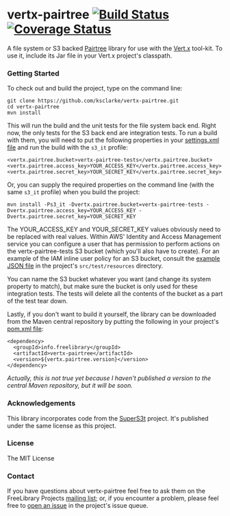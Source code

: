 # vertx-pairtree [![Build Status](https://travis-ci.org/ksclarke/vertx-pairtree.png?branch=master)](https://travis-ci.org/ksclarke/vertx-pairtree) [![Coverage Status](https://coveralls.io/repos/github/ksclarke/vertx-pairtree/badge.svg?branch=master)](https://coveralls.io/github/ksclarke/vertx-pairtree?branch=master)

A file system or S3 backed [Pairtree](https://wiki.ucop.edu/display/Curation/PairTree) library for use with the [Vert.x](http://vertx.io/) tool-kit. To use it, include its Jar file in your Vert.x project's classpath.

### Getting Started

To check out and build the project, type on the command line:

    git clone https://github.com/ksclarke/vertx-pairtree.git
    cd vertx-pairtree
    mvn install

This will run the build and the unit tests for the file system back end. Right now, the only tests for the S3 back end are integration tests. To run a build with them, you will need to put the following properties in your [settings.xml file](https://maven.apache.org/settings.html) and run the build with the `s3_it` profile:

    <vertx.pairtree.bucket>vertx-pairtree-tests</vertx.pairtree.bucket>
    <vertx.pairtree.access_key>YOUR_ACCESS_KEY</vertx.pairtree.access_key>
    <vertx.pairtree.secret_key>YOUR_SECRET_KEY</vertx.pairtree.secret_key>

Or, you can supply the required properties on the command line (with the same `s3_it` profile) when you build the project:

    mvn install -Ps3_it -Dvertx.pairtree.bucket=vertx-pairtree-tests -Dvertx.pairtree.access_key=YOUR_ACCESS_KEY -Dvertx.pairtree.secret_key=YOUR_SECRET_KEY

The YOUR_ACCESS_KEY and YOUR_SECRET_KEY values obviously need to be replaced with real values. Within AWS' Identity and Access Management service you can configure a user that has permission to perform actions on the vertx-pairtree-tests S3 bucket (which you'll also have to create). For an example of the IAM inline user policy for an S3 bucket, consult the [example JSON file](https://github.com/ksclarke/freelib-utils/blob/master/src/test/resources/sample-iam-policy.json) in the project's `src/test/resources` directory.

You can name the S3 bucket whatever you want (and change its system property to match), but make sure the bucket is only used for these integration tests. The tests will delete all the contents of the bucket as a part of the test tear down.

Lastly, if you don't want to build it yourself, the library can be downloaded from the Maven central repository by putting the following in your project's [pom.xml file](https://maven.apache.org/guides/introduction/introduction-to-dependency-mechanism.html):

    <dependency>
      <groupId>info.freelibrary</groupId>
      <artifactId>vertx-pairtree</artifactId>
      <version>${vertx.pairtree.version}</version>
    </dependency>

_Actually, this is not true yet because I haven't published a version to the central Maven repository, but it will be soon._

### Acknowledgements

This library incorporates code from the [SuperS3t](https://github.com/spartango/SuperS3t/) project. It's published under the same license as this project.

### License

The MIT License

### Contact

If you have questions about vertx-pairtree feel free to ask them on the FreeLibrary Projects [mailing list](https://groups.google.com/forum/#!forum/freelibrary-projects); or, if you encounter a problem, please feel free to [open an issue](https://github.com/ksclarke/vertx-pairtree/issues "GitHub Issue Queue") in the project's issue queue.
